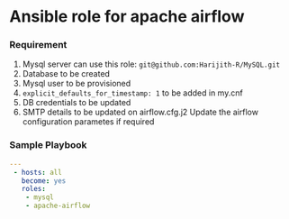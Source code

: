 # Ansible role for apache airflow

### Requirement

1. Mysql server can use this role: `git@github.com:Harijith-R/MySQL.git`
2. Database to be created
3. Mysql user to be provisioned
4. `explicit_defaults_for_timestamp: 1` to be added in my.cnf
5. DB credentials to be updated
6. SMTP details to be updated on airflow.cfg.j2
Update the airflow configuration parametes if required

### Sample Playbook

```yml
---
 - hosts: all
   become: yes
   roles:
    - mysql
    - apache-airflow
```